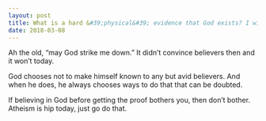 ```yaml
---
layout: post
title: What is a hard &#39;physical&#39; evidence that God exists? I will become religious right now.
date: 2018-03-08
---
```


<p>Ah the old, “may God strike me down.” It didn’t convince believers then and it won’t today.</p><p>God chooses not to make himself known to any but avid believers. And when he does, he always chooses ways to do that that can be doubted.</p><p>If believing in God before getting the proof bothers you, then don’t bother. Atheism is hip today, just go do that.</p>
